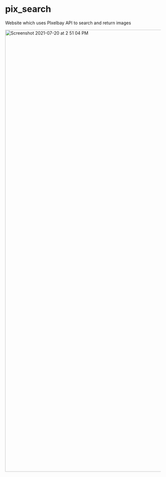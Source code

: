 # pix_search
Website which uses PIxelbay API to search and return images

<img width="1429" alt="Screenshot 2021-07-20 at 2 51 04 PM" src="https://user-images.githubusercontent.com/53885817/126297000-aadc2ad1-f570-412d-a6ef-59fe54af0ae9.png">
